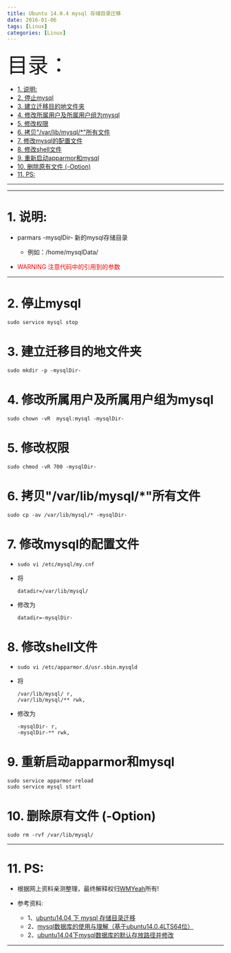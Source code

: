 ```yaml
---
title: Ubuntu 14.0.4 mysql 存储目录迁移
date: 2016-01-06
tags: [Linux]
categories: [Linux]
---
```


<font size=20>目录：</font>
<!-- TOC -->

- [1. 说明:](#1-说明)
- [2. 停止mysql](#2-停止mysql)
- [3. 建立迁移目的地文件夹](#3-建立迁移目的地文件夹)
- [4. 修改所属用户及所属用户组为mysql](#4-修改所属用户及所属用户组为mysql)
- [5. 修改权限](#5-修改权限)
- [6. 拷贝"/var/lib/mysql/\*"所有文件](#6-拷贝varlibmysql所有文件)
- [7. 修改mysql的配置文件](#7-修改mysql的配置文件)
- [8. 修改shell文件](#8-修改shell文件)
- [9. 重新启动apparmor和mysql](#9-重新启动apparmor和mysql)
- [10. 删除原有文件 (-Option)](#10-删除原有文件--option)
- [11. PS:](#11-ps)

<!-- /TOC -->
----

----

# 1. 说明:
* parmars -mysqlDir- 新的mysql存储目录
	* 例如：/home/mysqlData/

* <font color=red>WARNING 注意代码中的引用到的参数</font>

----

# 2. 停止mysql
```
sudo service mysql stop
```

# 3. 建立迁移目的地文件夹
```
sudo mkdir -p -mysqlDir-
```

# 4. 修改所属用户及所属用户组为mysql
```
sudo chown -vR  mysql:mysql -mysqlDir-
```

# 5. 修改权限
```
sudo chmod -vR 700 -mysqlDir-
```

# 6. 拷贝"/var/lib/mysql/*"所有文件
```
sudo cp -av /var/lib/mysql/* -mysqlDir-
```

# 7. 修改mysql的配置文件
*	```
	sudo vi /etc/mysql/my.cnf
	```

*	将
	```
	datadir=/var/lib/mysql/
	```

*	修改为
	```
	datadir=-mysqlDir-
	```

# 8. 修改shell文件</h3>

*	```
	sudo vi /etc/apparmor.d/usr.sbin.mysqld
	```

*	将

	```
	/var/lib/mysql/ r,
    /var/lib/mysql/** rwk,
	```

*	修改为
	```
	-mysqlDir- r,
    -mysqlDir-** rwk,
	```

# 9. 重新启动apparmor和mysql
```
sudo service apparmor reload
sudo service mysql start
```


# 10. 删除原有文件 (-Option)
```
sudo rm -rvf /var/lib/mysql/
```

------

# 11. PS:

* 根据网上资料亲测整理，最终解释权归[WMYeah][1]所有!

* 参考资料:

	* 1、[ubuntu14.04 下 mysql 存储目录迁移][2]
	* 2、[mysql数据库的使用与理解（基于ubuntu14.0.4LTS64位）][3]
	* 2、[ubuntu14.04下mysql数据库的默认存放路径并修改][4]

------


[1]:http://www.wmyeah.com
[2]:http://blog.csdn.net/wang794686714/article/details/39273385
[3]:http://www.2cto.com/database/201604/496988.html
[4]:http://blog.csdn.net/lyhvoyage/article/details/50521440
